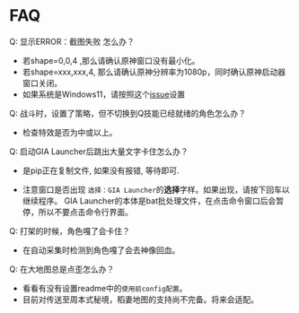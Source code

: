 # FAQ

Q: 显示ERROR：截图失败 怎么办？

- 若shape=0,0,4 ,那么请确认原神窗口没有最小化。
- 若shape=xxx,xxx,4, 那么请确认原神分辨率为1080p，同时确认原神启动器窗口关闭。
- 如果系统是Windows11，请按照这个[issue](https://github.com/GengGode/cvAutoTrack/issues/9)设置

Q: 战斗时，设置了策略，但不切换到Q技能已经就绪的角色怎么办？

- 检查特效是否为中或以上。

Q: 启动GIA Launcher后跳出大量文字卡住怎么办？

- 是pip正在复制文件, 如果没有报错, 等待即可.

- 注意窗口是否出现 `选择：GIA Launcher`的<strong>选择</strong>字样。如果出现，请按下回车以继续程序。 GIA Launcher的本体是bat批处理文件，在点击命令窗口后会暂停，所以不要点击命令行界面。

Q: 打架的时候，角色嘎了会卡住？

- 在自动采集时检测到角色嘎了会去神像回血。

Q: 在大地图总是点歪怎么办？

- 看看有没有设置readme中的`使用前config配置`。
- 目前对传送至周本式秘境，稻妻地图的支持尚不完备。将来会适配。

